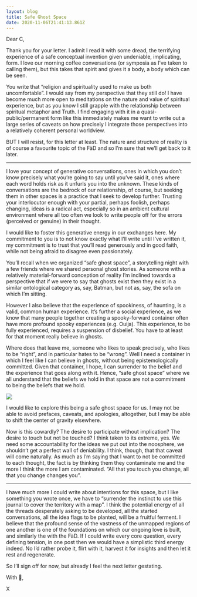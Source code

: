 ```yaml
---
layout: blog
title: Safe Ghost Space
date: 2020-11-06T21:41:13.861Z
---
```

Dear C,

Thank you for your letter. I admit I read it with some dread, the terrifying experience of a safe conceptual invention given undeniable, implicating, form. I love our morning coffee conversations (or symposia as I’ve taken to calling them), but this takes that spirit and gives it a body, a body which can be seen. 

You write that “religion and spirituality used to make us both uncomfortable”. I would say from my perspective that they still do! I have become much more open to meditations on the nature and value of spiritual experience, but as you know I still grapple with the relationship between spiritual metaphor and Truth. I find engaging with it in a quasi-public/permanent form like this immediately makes me want to write out a large series of caveats on how precisely I integrate those perspectives into a relatively coherent personal worldview.

BUT I will resist, for this letter at least. The nature and structure of reality is of course a favourite topic of the FàD and so I’m sure that we’ll get back to it later.

***

I love your concept of generative conversations, ones in which you don’t know precisely what you’re going to say until you’ve said it, ones where each word holds risk as it unfurls you into the unknown. These kinds of conversations are the bedrock of our relationship, of course, but seeking them in other spaces is a practice that I seek to develop further. Trusting your interlocutor enough with your partial, perhaps foolish, perhaps changing, ideas is a radical act, especially so in an ambient cultural environment where all too often we look to write people off for the errors (perceived or genuine) in their thought.

I would like to foster this generative energy in our exchanges here. My commitment to you is to not know exactly what I’ll write until I’ve written it, my commitment is to trust that you’ll read generously and in good faith, while not being afraid to disagree even passionately.

You’ll recall when we organized “safe ghost space”, a storytelling night with a few friends where we shared personal ghost stories. As someone with a relatively material-forward conception of reality I’m inclined towards a perspective that if we were to say that ghosts exist then they exist in a similar ontological category as, say, Batman, but not as, say, the sofa on which I’m sitting.

However I also believe that the experience of spookiness, of haunting, is a valid, common human experience. It’s further a social experience, as we know that many people together creating a spooky-forward container often have more profound spooky experiences (e.g. Ouija). This experience, to be fully experienced, requires a suspension of disbelief. You have to at least for that moment really believe in ghosts.

Where does that leave me, someone who likes to speak precisely, who likes to be “right”, and in particular hates to be “wrong”. Well I need a container in which I feel like I can believe in ghosts, without being epistemologically committed. Given that container, I hope, I can surrender to the belief and the experience that goes along with it. Hence, “safe ghost space” where we all understand that the beliefs we hold in that space are not a commitment to being the beliefs that we hold.

![](/images/whitherghosts.png)

I would like to explore this being a safe ghost space for us. I may not be able to avoid prefaces, caveats, and apologies, altogether, but I may be able to shift the center of gravity elsewhere.

Now is this cowardly? The desire to participate without implication? The desire to touch but not be touched? I think taken to its extreme, yes. We need some accountability for the ideas we put out into the noosphere, we shouldn’t get a perfect wall of deniability. I think, though, that that caveat will come naturally. As much as I’m saying that I want to not be committed to each thought, the fact is by thinking them they contaminate me and the more I think the more I am contaminated. “All that you touch you change, all that you change changes you”. 

***

I have much more I could write about intentions for this space, but I like something you wrote once, we have to “surrender the instinct to use this journal to cover the territory with a map”. I think the potential energy of all the threads desperately asking to be developed, all the started conversations, all the idea flags to be planted, will be a fruitful ferment. I believe that the profound sense of the vastness of the unmapped regions of one another is one of the foundations on which our ongoing love is built, and similarly the with the FàD. If I could write every core question, every defining tension, in one post then we would have a simplistic third energy indeed. No I’d rather probe it, flirt with it, harvest it for insights and then let it rest and regenerate.

So I’ll sign off for now, but already I feel the next letter gestating.



With 👻,

X
